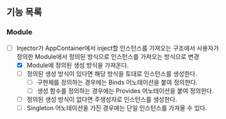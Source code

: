 ## 기능 목록
### Module
- [ ] Injector가 AppContainer에서 inject할 인스턴스를 가져오는 구조에서 사용자가 정의한 Module에서 정의된 방식으로 인스턴스를 가져오는 방식으로 변경
  - [x] Module에 정의된 생성 방식을 가져온다.
  - [ ] 정의된 생성 방식이 있다면 해당 방식을 토대로 인스턴스를 생성한다.
    - [ ] 구현체를 정의하는 경우에는 Binds 어노테이션을 붙여 정의한다.
    - [ ] 생성 함수를 정의하는 경우에는 Provides 어노테이션을 붙여 정의한다.
  - [ ] 정의된 생성 방식이 없다면 주생성자로 인스턴스를 생성한다.
  - [ ] Singleton 어노테이션을 가진 경우에는 단일 인스턴스를 가져올 수 있다.
